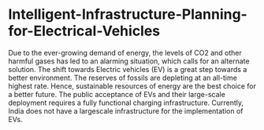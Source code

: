 # Intelligent-Infrastructure-Planning-for-Electrical-Vehicles

Due to the ever-growing demand of energy, the levels of CO2 and other harmful gases has
led to an alarming situation, which calls for an alternate solution. The shift towards Electric
vehicles (EV) is a great step towards a better environment. The reserves of fossils are
depleting at an all-time highest rate. Hence, sustainable resources of energy are the best
choice for a better future. The public acceptance of EVs and their large-scale deployment
requires a fully functional charging infrastructure. Currently, India does not have a largescale
infrastructure for the implementation of EVs.
